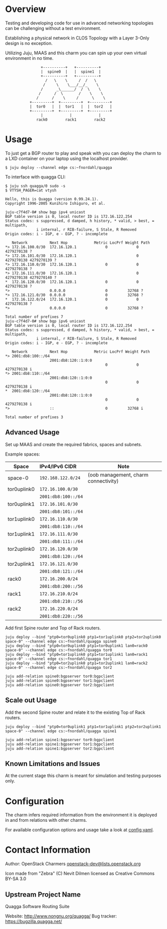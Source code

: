 # Overview
Testing and developing code for use in advanced networking topologies can be
challenging without a test environment.

Establishing a physical network in CLOS Topology with a Layer 3-Only design
is no exception.

Utilizing Juju, MAAS and this charm you can spin up your own virtual
environment in no time.

                    +----------+   +----------+
                    |  spine0  |   |  spine1  |
                    +----------+   +----------+
                      /   \    \     /  /   \
                     /     \    \___/__/_    \
                    /      _\______/  /  \    \
                   /      /  \       /    \    \
                  /      /    \     /      \    \
               +---------+  +---------+  +---------+
               |  tor0   |  |  tor1   |  |  tor2   |
               +---------+  +---------+  +---------+
                    |            |            |
                  rack0        rack1        rack2

# Usage
To just get a BGP router to play and speak with you can deploy the charm to a
LXD container on your laptop using the localhost provider.

    $ juju deploy --channel edge cs:~fnordahl/quagga

To interface with quagga CLI:

    $ juju ssh quagga/0 sudo -s
    $ VTYSH_PAGER=cat vtysh
    
    Hello, this is Quagga (version 0.99.24.1).
    Copyright 1996-2005 Kunihiro Ishiguro, et al.
    
    juju-c7f4d7-0# show bgp ipv4 unicast
    BGP table version is 0, local router ID is 172.16.122.254
    Status codes: s suppressed, d damped, h history, * valid, > best, = multipath,
                  i internal, r RIB-failure, S Stale, R Removed
    Origin codes: i - IGP, e - EGP, ? - incomplete
    
       Network          Next Hop            Metric LocPrf Weight Path
    *> 172.16.100.0/30  172.16.120.1             0             0 4279270138 ?
    *> 172.16.101.0/30  172.16.120.1                           0 4279270138 4279270139 ?
    *> 172.16.110.0/30  172.16.120.1             0             0 4279270138 ?
    *> 172.16.111.0/30  172.16.120.1                           0 4279270138 4279270140 ?
    *  172.16.120.0/30  172.16.120.1             0             0 4279270138 ?
    *>                  0.0.0.0                  0         32768 ?
    *> 172.16.121.0/30  0.0.0.0                  0         32768 ?
    *  172.16.122.0/24  172.16.120.1             0             0 4279270138 ?
    *>                  0.0.0.0                  0         32768 ?
    
    Total number of prefixes 7
    juju-c7f4d7-0# show bgp ipv6 unicast
    BGP table version is 0, local router ID is 172.16.122.254
    Status codes: s suppressed, d damped, h history, * valid, > best, = multipath,
                  i internal, r RIB-failure, S Stale, R Removed
    Origin codes: i - IGP, e - EGP, ? - incomplete
    
       Network          Next Hop            Metric LocPrf Weight Path
    *> 2001:db8:100::/64
                        2001:db8:120::1:0:0
                                                 0             0 4279270138 i
    *> 2001:db8:110::/64
                        2001:db8:120::1:0:0
                                                 0             0 4279270138 i
    *  2001:db8:120::/64
                        2001:db8:120::1:0:0
                                                 0             0 4279270138 i
    *>                  ::                       0         32768 i
    
    Total number of prefixes 3


## Advanced Usage
Set up MAAS and create the required fabrics, spaces and subnets.

Example spaces:

|     Space     |   IPv4/IPv6 CIDR    |                 Note                 |
| ------------- | :------------------ | ------------------------------------ |
| space-0       | `192.168.122.0/24`  | (oob management, charm connectivity) |
| tor0uplink0   | `172.16.100.0/30`   |                                      |
|               | `2001:db8:100::/64` |                                      |
| tor0uplink1   | `172.16.101.0/30`   |                                      |
|               | `2001:db8:101::/64` |                                      |
| tor1uplink0   | `172.16.110.0/30`   |                                      |
|               | `2001:db8:110::/64` |                                      |
| tor1uplink1   | `172.16.111.0/30`   |                                      |
|               | `2001:db8:111::/64` |                                      |
| tor2uplink0   | `172.16.120.0/30`   |                                      |
|               | `2001:db8:120::/64` |                                      |
| tor2uplink1   | `172.16.121.0/30`   |                                      |
|               | `2001:db8:121::/64` |                                      |
| rack0         | `172.16.200.0/24`   |                                      |
|               | `2001:db8:200::/56` |                                      |
| rack1         | `172.16.210.0/24`   |                                      |
|               | `2001:db8:210::/56` |                                      |
| rack2         | `172.16.220.0/24`   |                                      |
|               | `2001:db8:220::/56` |                                      |


Add first Spine router and Top of Rack routers.

    juju deploy --bind "ptp0=tor0uplink0 ptp1=tor1uplink0 ptp2=tor2uplink0 space-0" --channel edge cs:~fnordahl/quagga spine0
    juju deploy --bind "ptp0=tor0uplink0 ptp1=tor0uplink1 lan0=rack0 space-0" --channel edge cs:~fnordahl/quagga tor0
    juju deploy --bind "ptp0=tor1uplink0 ptp1=tor1uplink1 lan0=rack1 space-0" --channel edge cs:~fnordahl/quagga tor1
    juju deploy --bind "ptp0=tor2uplink0 ptp1=tor2uplink1 lan0=rack2 space-0" --channel edge cs:~fnordahl/quagga tor2

    juju add-relation spine0:bgpserver tor0:bgpclient
    juju add-relation spine0:bgpserver tor1:bgpclient
    juju add-relation spine0:bgpserver tor2:bgpclient


## Scale out Usage
Add the second Spine router and relate it to the existing Top of Rack routers.

    juju deploy --bind "ptp0=tor0uplink1 ptp1=tor1uplink1 ptp2=tor2uplink1 space-0" --channel edge cs:~fnordahl/quagga spine1

    juju add-relation spine1:bgpserver tor0:bgpclient
    juju add-relation spine1:bgpserver tor1:bgpclient
    juju add-relation spine1:bgpserver tor2:bgpclient


## Known Limitations and Issues
At the current stage this charm is meant for simulation and testing purposes only.


# Configuration
The charm infers required information from the environment it is deployed in
and from relations with other charms.

For available configuration options and usage take a look at [config.yaml](config.yaml).


# Contact Information
Author: OpenStack Charmers <openstack-dev@lists.openstack.org>

Icon made from "Zebra" (C) Nevit Dilmen licensed as Creative Commons BY-SA 3.0


## Upstream Project Name
Quagga Software Routing Suite

Website: http://www.nongnu.org/quagga/
Bug tracker: https://bugzilla.quagga.net/
